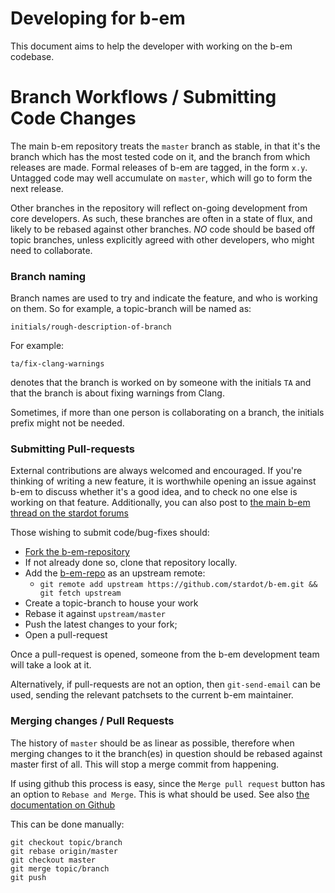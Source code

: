 Developing for b-em
===================

This document aims to help the developer with working on the b-em codebase.

Branch Workflows / Submitting Code Changes
==========================================

The main b-em repository treats the `master` branch as stable, in that it's the
branch which has the most tested code on it, and the branch from which releases
are made.  Formal releases of b-em are tagged, in the form `x.y`.  Untagged
code may well accumulate on `master`, which will go to form the next release.

Other branches in the repository will reflect on-going development from core
developers.   As such, these branches are often in a state of flux, and likely
to be rebased against other branches.  *NO* code should be based off topic
branches, unless explicitly agreed with other developers, who might need to
collaborate.

### Branch naming

Branch names are used to try and indicate the feature, and who is working on
them.  So for example, a topic-branch will be named as:

`initials/rough-description-of-branch`

For example:

`ta/fix-clang-warnings`

denotes that the branch is worked on by someone with the initials `TA` and that
the branch is about fixing warnings from Clang.

Sometimes, if more than one person is collaborating on a branch, the initials
prefix might not be needed.

### Submitting Pull-requests

External contributions are always welcomed and encouraged.  If you're thinking
of writing a new feature, it is worthwhile opening an issue against b-em
to discuss whether it's a good idea, and to check no one else is working on
that feature.  Additionally, you can also post to
[the main b-em thread on the stardot forums](http://stardot.org.uk/forums/viewtopic.php?f=4&t=10823)

Those wishing to submit code/bug-fixes should:

* [Fork the b-em-repository](https://github.com/stardot/b-emfork-destination-box)
* If not already done so, clone that repository locally.
* Add the [b-em-repo](https://github.com/stardot/b-em.git) as an upstream
  remote:
  * `git remote add upstream https://github.com/stardot/b-em.git &&
    git fetch upstream`
* Create a topic-branch to house your work
* Rebase it against `upstream/master`
* Push the latest changes to your fork;
* Open a pull-request

Once a pull-request is opened, someone from the b-em development team will
take a look at it.

Alternatively, if pull-requests are not an option, then `git-send-email` can be
used, sending the relevant patchsets to the current b-em maintainer.

### Merging changes / Pull Requests

The history of `master` should be as linear as possible, therefore when
merging changes to it the branch(es) in question should be rebased against
master first of all.  This will stop a merge commit from happening.

If using github this process is easy, since the `Merge pull request` button
has an option to `Rebase and Merge`.  This is what should be used.  See also
[the documentation on Github](https://github.com/blog/2243-rebase-and-merge-pull-requests)

This can be done manually:

```
git checkout topic/branch
git rebase origin/master
git checkout master
git merge topic/branch
git push
```
